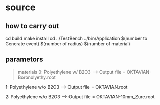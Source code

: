 # source

## how to carry out
cd build
make install
cd ../TestBench
../bin/Application $(number to Generate event) $(number of radius) $(number of material) 

## parametors
> materials
  0: Polyethylene w/ B2O3  -->  Output file = OKTAVIAN-Boronolyethy.root
  
  1: Polyethylene w/o B2O3 -->  Output file = OKTAVIAN.root
  
  2: Polyethylene w/o B2O3 -->  Output file = OKTAVIAN-10mm_Zure.root
